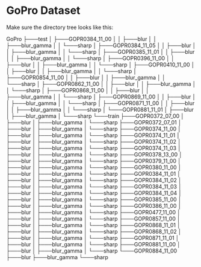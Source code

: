 # GoPro Dataset
Make sure the directory tree looks like this:

GoPro
├───test
│   ├───GOPR0384_11_00
│   │   ├───blur
│   │   ├───blur_gamma
│   │   └───sharp
│   ├───GOPR0384_11_05
│   │   ├───blur
│   │   ├───blur_gamma
│   │   └───sharp
│   ├───GOPR0385_11_01
│   │   ├───blur
│   │   ├───blur_gamma
│   │   └───sharp
│   ├───GOPR0396_11_00
│   │   ├───blur
│   │   ├───blur_gamma
│   │   └───sharp
│   ├───GOPR0410_11_00
│   │   ├───blur
│   │   ├───blur_gamma
│   │   └───sharp
│   ├───GOPR0854_11_00
│   │   ├───blur
│   │   ├───blur_gamma
│   │   └───sharp
│   ├───GOPR0862_11_00
│   │   ├───blur
│   │   ├───blur_gamma
│   │   └───sharp
│   ├───GOPR0868_11_00
│   │   ├───blur
│   │   ├───blur_gamma
│   │   └───sharp
│   ├───GOPR0869_11_00
│   │   ├───blur
│   │   ├───blur_gamma
│   │   └───sharp
│   ├───GOPR0871_11_00
│   │   ├───blur
│   │   ├───blur_gamma
│   │   └───sharp
│   └───GOPR0881_11_01
│       ├───blur
│       ├───blur_gamma
│       └───sharp
└───train
    ├───GOPR0372_07_00
    │   ├───blur
    │   ├───blur_gamma
    │   └───sharp
    ├───GOPR0372_07_01
    │   ├───blur
    │   ├───blur_gamma
    │   └───sharp
    ├───GOPR0374_11_00
    │   ├───blur
    │   ├───blur_gamma
    │   └───sharp
    ├───GOPR0374_11_01
    │   ├───blur
    │   ├───blur_gamma
    │   └───sharp
    ├───GOPR0374_11_02
    │   ├───blur
    │   ├───blur_gamma
    │   └───sharp
    ├───GOPR0374_11_03
    │   ├───blur
    │   ├───blur_gamma
    │   └───sharp
    ├───GOPR0378_13_00
    │   ├───blur
    │   ├───blur_gamma
    │   └───sharp
    ├───GOPR0379_11_00
    │   ├───blur
    │   ├───blur_gamma
    │   └───sharp
    ├───GOPR0380_11_00
    │   ├───blur
    │   ├───blur_gamma
    │   └───sharp
    ├───GOPR0384_11_01
    │   ├───blur
    │   ├───blur_gamma
    │   └───sharp
    ├───GOPR0384_11_02
    │   ├───blur
    │   ├───blur_gamma
    │   └───sharp
    ├───GOPR0384_11_03
    │   ├───blur
    │   ├───blur_gamma
    │   └───sharp
    ├───GOPR0384_11_04
    │   ├───blur
    │   ├───blur_gamma
    │   └───sharp
    ├───GOPR0385_11_00
    │   ├───blur
    │   ├───blur_gamma
    │   └───sharp
    ├───GOPR0386_11_00
    │   ├───blur
    │   ├───blur_gamma
    │   └───sharp
    ├───GOPR0477_11_00
    │   ├───blur
    │   ├───blur_gamma
    │   └───sharp
    ├───GOPR0857_11_00
    │   ├───blur
    │   ├───blur_gamma
    │   └───sharp
    ├───GOPR0868_11_01
    │   ├───blur
    │   ├───blur_gamma
    │   └───sharp
    ├───GOPR0868_11_02
    │   ├───blur
    │   ├───blur_gamma
    │   └───sharp
    ├───GOPR0871_11_01
    │   ├───blur
    │   ├───blur_gamma
    │   └───sharp
    ├───GOPR0881_11_00
    │   ├───blur
    │   ├───blur_gamma
    │   └───sharp
    └───GOPR0884_11_00
        ├───blur
        ├───blur_gamma
        └───sharp
